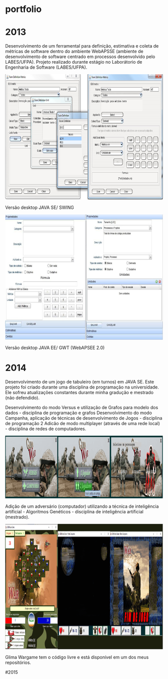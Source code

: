 # portfolio

# 2013

Desenvolvimento de um ferramental para definição, estimativa e coleta de métricas de software dentro do ambiente WebAPSSE (ambiente de desenvolvimento de software centrado em processos desenvolvido pelo LABES/UFPA). 
Projeto realizado durante estágio no Laborátorio de Engenharia de Software (LABES/UFPA).

<img src="images/mema-desktop.png" height="400"/>

Versão desktop JAVA SE/ SWING

<img src="images/mema.png" height="400"/>

Versão desktop JAVA EE/ GWT (WebAPSEE 2.0)

# 2014

Desenvolvimento de um jogo de tabuleiro (em turnos) em JAVA SE. Este projeto foi criado durante uma disciplina de programação na universidade. Ele sofreu atualizações constantes durante minha gradução e mestrado (não defendido).

Desenvolvimento do modo Versus e utilização de Grafos para modelo dos dados - disciplina de programação e grafos
Desenvolvimento do modo Campanha, aplicação de técnicas de desenvolvimento de Jogos - disciplina de programação 2
Adicão de modo multiplayer (através de uma rede local) - disciplina de redes de computadores.

<img src="images/wargame-entrada.png" height="200"/>

Adição de um adversário (computador) utilizando a técnica de inteligência artificial - Algoritmos Genéticos - disciplina de inteligência artificial (mestrado).

<img src="images/wargame.png" height="400"/>

Glima Wargame tem o código livre e está disponível em um dos meus repositórios.

#2015


